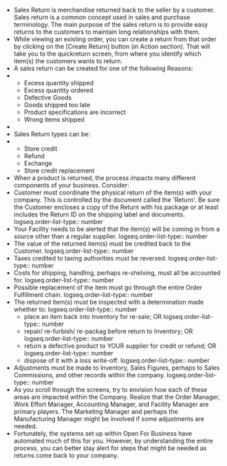 - Sales Return is merchandise returned back to the seller by a customer. Sales return is a common concept used in sales and purchase terminology. The main purpose of the sales return is to provide easy returns to the customers to maintain long relationships with them.
- While viewing an existing order, you can create a return from that order by clicking on the [Create Return] button (in Action section). That will take you to the quickreturn screen, from where you identify which item(s) the customers wants to return.
- A sales return can be created for one of the following Reasons:
- <ul><li>Excess quantity shipped</li><li>Excess quantity ordered</li><li>Defective Goods</li><li>Goods shipped too late</li><li>Product specifications are incorrect</li><li>Wrong items shipped</li></ul>
-
- Sales Return types can be:
- <ul><li>Store credit</li><li>Refund</li><li>Exchange</li><li>Store credit replacement</li>
  </ul>
- When a product is returned, the process impacts many different components of your business. Consider:
- Customer must coordinate the physical return of the item(s) with your company. This is controlled by the document called the 'Return'. Be sure the Customer encloses a copy of the Return with his package or at least includes the Return ID on the shipping label and documents.
  logseq.order-list-type:: number
- Your Facility needs to be alerted that the item(s) will be coming in from a source other than a regular supplier.
  logseq.order-list-type:: number
- The value of the returned item(s) must be credited back to the Customer.
  logseq.order-list-type:: number
- Taxes credited to taxing authorities must be reversed.
  logseq.order-list-type:: number
- Costs for shipping, handling, perhaps re-shelving, must all be accounted for.
  logseq.order-list-type:: number
- Possible replacement of the item must go through the entire Order Fulfillment chain.
  logseq.order-list-type:: number
- The returned item(s) must be inspected with a determination made whether to:
  logseq.order-list-type:: number
	- place an item back into Inventory for re-sale; OR
	  logseq.order-list-type:: number
	- repair/ re-furbish/ re-packag before return to Inventory; OR
	  logseq.order-list-type:: number
	- return a defective product to YOUR supplier for credit or refund; OR
	  logseq.order-list-type:: number
	- dispose of it with a loss write-off.
	  logseq.order-list-type:: number
- Adjustments must be made to Inventory, Sales Figures, perhaps to Sales Commissions, and other records within the company.
  logseq.order-list-type:: number
- As you scroll through the screens, try to envision how each of these areas are impacted within the Company. Realize that the Order Manager, Work Effort Manager, Accounting Manager, and Facility Manager are primary players. The Marketing Manager and perhaps the Manufacturing Manager might be involved if some adjustments are needed.
- Fortunately, the systems set up within Open For Business have automated much of this for you. However, by understanding the entire process, you can better stay alert for steps that might be needed as returns come back to your company.